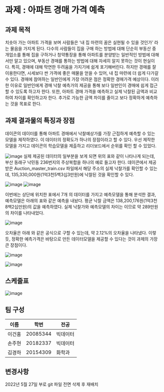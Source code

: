 # 과제 : 아파트 경매 가격 예측

## 과제 목적

치솟아 가는 아파트 가격을 보며 사람들은 ‘내 집 마련의 꿈은 실현될 수 있을 것인가’ 라는 물음을 가지게 된다. 다수의 사람들이 집을 구매 하는 방법에 대해 단순히 부동산 중개업소를 통해 집을 구하거나 청약통장을 통해 아파트를 분양받는 일반적인 방법에 대해서만 알고 있으며, 부동산 경매를 통하는 방법에 대해 자세히 알지 못하는 것이 현실이다. 
특히, 경매에 대해 막연한 두려움을 가지기에 쉽게 포기해버린다. 하지만 경매를 잘 이용한다면, 시세보다 싼 가격에 좋은 매물을 얻을 수 있어, 내 집 마련에 더 쉽게 다가갈 수 있다. 
경매에 참여하는 일반인에게 가장 어려운 점은 정확한 경매가격 예상이다. 
이러한 이유로 일반인에게 경매 낙찰 예측가의 제공을 통해 보다 일반인이 경매에 쉽게 접근 할 수 있도록 하고자 한다. 또한, 아파트 경매 가격을 예측하고 실제 낙찰된 금액과 비교하여 차이를 확인하고자 한다. 추가로 가능한 금액 차이를 줄이고 보다 정확하게 예측하는 것을 목표로 한다. 

## 과제 결과물의 특징과 장점

데이콘의 데이터를 통해 아파트 경매에서 낙찰예상가를 가장 근접하게 예측할 수 있는 모델을 제작하였다. 이 데이터의 정확도가 하나의 장점이라고 할 수 있다. 
우선 제작한 모델을 가지고 데이콘의 학습모델을 제출하고 리더보드에서 순위를 확인 할 수 있었다.
 
![image](https://user-images.githubusercontent.com/101695209/170307790-8be938ce-5775-456f-b364-b26bccaf308d.png)
실제 제공된 데이터의 일부분을 보게 되면 위의 표와 같이 나타나게 되는데, 부산 동래구 낙민동 236번지의 주상복합을 하나의 예로 들고자 한다. 
데이콘에서 제공받은 Auction_master_train.csv 파일에서 해당 주소의 실제 낙찰가를 확인할 수 있는데, 135,330,000원(1억3천5백3십3만원)에 낙찰된 것을 확인할 수 있다. 
 
![image](https://user-images.githubusercontent.com/101695209/170307838-bdaf1ef2-cf87-46b8-891f-8198552a7936.png)
![image](https://user-images.githubusercontent.com/101695209/170307854-4d18f2a9-23c3-47c9-8879-5799d9681d14.png)

 
이번에는 상단에 위치한 표에서 7개 의 데이터를 가지고 예측모델을 통해 분석한 결과, 예측모델은 아래의 표와 같은 예측을 내놨다. 평균 낙찰 금액은 138,200,176원(1억3천8백2십만원)의 값을 예측하였다. 실제 낙찰가와 예측모델의 차이는  이므로 약 289만원 의 차이를 나타내었다. 

![image](https://user-images.githubusercontent.com/101695209/170307906-8198cf7b-ad7e-4a9d-9675-990d1a2f17a5.png)
 
오차율은 아래 와 같은 공식으로 구할 수 있는데, 약 2.12%의 오차율을 나타냈다. 이렇듯, 정확한 예측가격은 바탕으로 만든 데이터모델을 제공할 수 있다는 것이 과제의 가장 큰 장점이다.


![image](https://user-images.githubusercontent.com/101695209/170307925-79cbf14f-b2a5-4aa4-a6fe-974a7643f330.png)




![image](https://user-images.githubusercontent.com/101695209/166148627-371557f8-5d3d-4272-9e83-e69c564cf322.png)

## 스케줄표
![image](https://user-images.githubusercontent.com/101695209/170307465-82019cf3-a723-4c96-a299-8e319d839bf8.png)


## 팀 구성
|이름|학번|전공 |
|------|---|---|
|이건홍|20085344|빅데이터|
|손주현|20182337|빅데이터|
|김경하|20154309|화학과|

## 변경사항
2022년 5월 27일 부로 git 파일 전면 삭제 후 재배치
